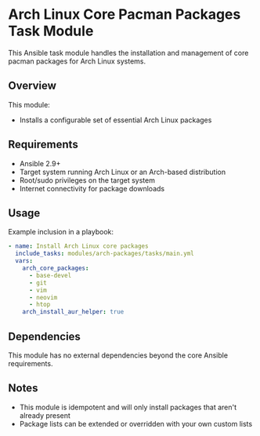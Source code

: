 # Arch Linux Core Pacman Packages Task Module

This Ansible task module handles the installation and management of core pacman
packages for Arch Linux systems.

## Overview

This module:

- Installs a configurable set of essential Arch Linux packages

## Requirements

- Ansible 2.9+
- Target system running Arch Linux or an Arch-based distribution
- Root/sudo privileges on the target system
- Internet connectivity for package downloads

## Usage

Example inclusion in a playbook:

```yaml
- name: Install Arch Linux core packages
  include_tasks: modules/arch-packages/tasks/main.yml
  vars:
    arch_core_packages: 
      - base-devel
      - git
      - vim
      - neovim
      - htop
    arch_install_aur_helper: true
```

## Dependencies

This module has no external dependencies beyond the core Ansible requirements.

## Notes

- This module is idempotent and will only install packages that aren't already present
- Package lists can be extended or overridden with your own custom lists
